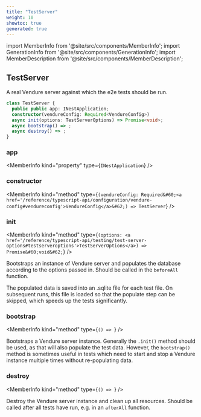 ```yaml
---
title: "TestServer"
weight: 10
showtoc: true
generated: true
---
```

<!-- This file was generated from the Vendure source. Do not modify. Instead, re-run the "docs:build" script -->
import MemberInfo from '@site/src/components/MemberInfo';
import GenerationInfo from '@site/src/components/GenerationInfo';
import MemberDescription from '@site/src/components/MemberDescription';


## TestServer

<GenerationInfo sourceFile="packages/testing/src/test-server.ts" sourceLine="18" packageName="@vendure/testing" />

A real Vendure server against which the e2e tests should be run.

```ts title="Signature"
class TestServer {
  public public app: INestApplication;
  constructor(vendureConfig: Required<VendureConfig>)
  async init(options: TestServerOptions) => Promise<void>;
  async bootstrap() => ;
  async destroy() => ;
}
```

<div className="members-wrapper">

### app

<MemberInfo kind="property" type={`INestApplication`}   />


### constructor

<MemberInfo kind="method" type={`(vendureConfig: Required&#60;<a href='/reference/typescript-api/configuration/vendure-config#vendureconfig'>VendureConfig</a>&#62;) => TestServer`}   />


### init

<MemberInfo kind="method" type={`(options: <a href='/reference/typescript-api/testing/test-server-options#testserveroptions'>TestServerOptions</a>) => Promise&#60;void&#62;`}   />

Bootstraps an instance of Vendure server and populates the database according to the options
passed in. Should be called in the `beforeAll` function.

The populated data is saved into an .sqlite file for each test file. On subsequent runs, this file
is loaded so that the populate step can be skipped, which speeds up the tests significantly.
### bootstrap

<MemberInfo kind="method" type={`() => `}   />

Bootstraps a Vendure server instance. Generally the `.init()` method should be used, as that will also
populate the test data. However, the `bootstrap()` method is sometimes useful in tests which need to
start and stop a Vendure instance multiple times without re-populating data.
### destroy

<MemberInfo kind="method" type={`() => `}   />

Destroy the Vendure server instance and clean up all resources.
Should be called after all tests have run, e.g. in an `afterAll` function.


</div>
